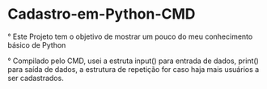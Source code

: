 # Cadastro-em-Python-CMD

° Este Projeto tem o objetivo de mostrar um pouco do meu conhecimento básico de Python

° Compilado pelo CMD, usei a estruta input() para entrada de dados, print() para saída de dados, a estrutura de repetição for caso haja mais usuários a ser cadastrados.
